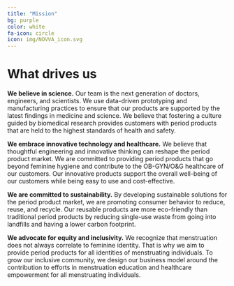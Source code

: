 ```yaml
---
title: "Mission"
bg: purple
color: white
fa-icon: circle
icon: img/NOVVA_icon.svg
---
```


# What drives us

**We believe in science.** Our team is the next generation of doctors, engineers, and scientists. We use data-driven prototyping and manufacturing practices to ensure that our products are supported by the latest findings in medicine and science. We believe that fostering a culture guided by biomedical research provides customers with period products that are held to the highest standards of health and safety.


**We embrace innovative technology and healthcare.** We believe that thoughtful engineering and innovative thinking can reshape the period product market. We are committed to providing period products that go beyond feminine hygiene and contribute to the OB-GYN/O&G healthcare of our customers. Our innovative products support the overall well-being of our customers while being easy to use and cost-effective.


**We are committed to sustainability.** By developing sustainable solutions for the period product market, we are promoting consumer behavior to reduce, reuse, and recycle. Our reusable products are more eco-friendly than traditional period products by reducing single-use waste from going into landfills and having a lower carbon footprint.


**We advocate for equity and inclusivity.** We recognize that menstruation does not always correlate to feminine identity. That is why we aim to provide period products for all identities of menstruating individuals. To grow our inclusive community, we design our business model around the contribution to efforts in menstruation education and healthcare empowerment for all menstruating individuals.
